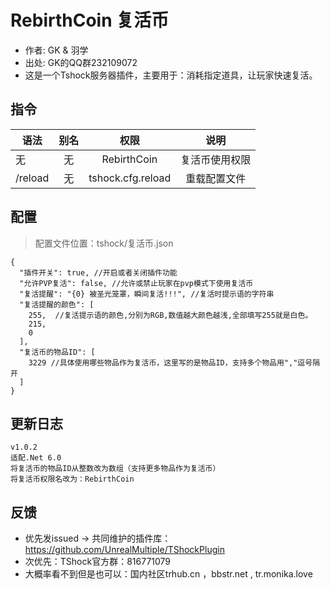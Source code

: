 # RebirthCoin 复活币

- 作者: GK & 羽学
- 出处: GK的QQ群232109072 
- 这是一个Tshock服务器插件，主要用于：消耗指定道具，让玩家快速复活。


## 指令

| 语法      | 别名 |        权限         |   说明    |
|---------|:--:|:-----------------:|:-------:|
| 无       | 无  |    RebirthCoin    | 复活币使用权限 |  
| /reload | 无  | tshock.cfg.reload | 重载配置文件  |  

## 配置
> 配置文件位置：tshock/复活币.json
```json5
{
  "插件开关": true, //开启或者关闭插件功能
  "允许PVP复活": false, //允许或禁止玩家在pvp模式下使用复活币
  "复活提醒": "{0} 被圣光笼罩，瞬间复活!!!", //复活时提示语的字符串
  "复活提醒的颜色": [
    255,  //复活提示语的颜色,分别为RGB,数值越大颜色越浅,全部填写255就是白色。
    215,
    0
  ],
  "复活币的物品ID": [
    3229 //具体使用哪些物品作为复活币，这里写的是物品ID，支持多个物品用","逗号隔开
  ]
}
```


## 更新日志

```
v1.0.2
适配.Net 6.0
将复活币的物品ID从整数改为数组（支持更多物品作为复活币）
将复活币权限名改为：RebirthCoin
```

## 反馈
- 优先发issued -> 共同维护的插件库：https://github.com/UnrealMultiple/TShockPlugin
- 次优先：TShock官方群：816771079
- 大概率看不到但是也可以：国内社区trhub.cn ，bbstr.net , tr.monika.love